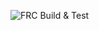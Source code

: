 ![FRC Build & Test](https://github.com/dillontherrien/7913-FRC-2022/workflows/FRC%20Build%20&%20Test/badge.svg) 